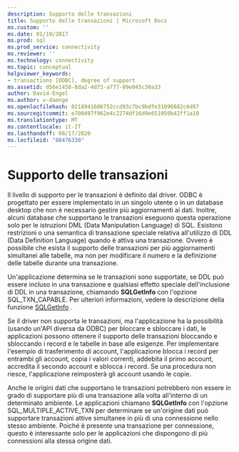 ```yaml
---
description: Supporto delle transazioni
title: Supporto delle transazioni | Microsoft Docs
ms.custom: ''
ms.date: 01/19/2017
ms.prod: sql
ms.prod_service: connectivity
ms.reviewer: ''
ms.technology: connectivity
ms.topic: conceptual
helpviewer_keywords:
- transactions [ODBC], degree of support
ms.assetid: d56e1458-8da2-4d73-a777-09e045c30a33
author: David-Engel
ms.author: v-daenge
ms.openlocfilehash: 0218941606752ccd93c7bc9bdfe31096682c6d87
ms.sourcegitcommit: e700497f962e4c2274df16d9e651059b42ff1a10
ms.translationtype: MT
ms.contentlocale: it-IT
ms.lasthandoff: 08/17/2020
ms.locfileid: "88476330"
---
```

# <a name="transaction-support"></a>Supporto delle transazioni
Il livello di supporto per le transazioni è definito dal driver. ODBC è progettato per essere implementato in un singolo utente o in un database desktop che non è necessario gestire più aggiornamenti ai dati. Inoltre, alcuni database che supportano le transazioni eseguono questa operazione solo per le istruzioni DML (Data Manipulation Language) di SQL. Esistono restrizioni o una semantica di transazione speciale relativa all'utilizzo di DDL (Data Definition Language) quando è attiva una transazione. Ovvero è possibile che esista il supporto delle transazioni per più aggiornamenti simultanei alle tabelle, ma non per modificare il numero e la definizione delle tabelle durante una transazione.  
  
 Un'applicazione determina se le transazioni sono supportate, se DDL può essere incluso in una transazione e qualsiasi effetto speciale dell'inclusione di DDL in una transazione, chiamando **SQLGetInfo** con l'opzione SQL_TXN_CAPABLE. Per ulteriori informazioni, vedere la descrizione della funzione [SQLGetInfo](../../../odbc/reference/syntax/sqlgetinfo-function.md) .  
  
 Se il driver non supporta le transazioni, ma l'applicazione ha la possibilità (usando un'API diversa da ODBC) per bloccare e sbloccare i dati, le applicazioni possono ottenere il supporto delle transazioni bloccando e sbloccando i record e le tabelle in base alle esigenze. Per implementare l'esempio di trasferimento di account, l'applicazione blocca i record per entrambi gli account, copia i valori correnti, addebita il primo account, accredita il secondo account e sblocca i record. Se una procedura non riesce, l'applicazione reimposterà gli account usando le copie.  
  
 Anche le origini dati che supportano le transazioni potrebbero non essere in grado di supportare più di una transazione alla volta all'interno di un determinato ambiente. Le applicazioni chiamano **SQLGetInfo** con l'opzione SQL_MULTIPLE_ACTIVE_TXN per determinare se un'origine dati può supportare transazioni attive simultanee in più di una connessione nello stesso ambiente. Poiché è presente una transazione per connessione, questo è interessante solo per le applicazioni che dispongono di più connessioni alla stessa origine dati.
